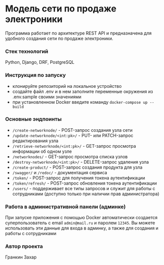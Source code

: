 # Модель сети по продаже электроники

Программа работает по архитектуре REST API и предназначена для удобного
создания сети по продаже электроники.

### Стек технологий

Python, Django, DRF, PostgreSQL

### Инструкция по запуску

- клонируйте репозиторий на локальное устройство
- создайте файл .env и в нем заполните переменные окружения из .env.sample своими значениями
- при установленном Docker введите команду `docker-compose up --build`

### Основные эндпоинты

- `/create-networknode/` - POST-запрос создания узла сети
- `/update-networknode/<int:pk>/` - PUT- или PATCH-запрос редактирования узла
- `/retrieve-networknode/<int:pk>/` - GET-запрос просмотра информации об одном узле
- `/networknodes/` - GET-запрос просмотра списка узлов
- `/destroy-networknode/<int:pk>/` - DELETE-запрос удаления узла
- `/create-product/` - POST-запрос создания продукта для узла
-  `/swagger/` и `/redoc/` - документация сервиса
- `/token/` - POST-запрос для получения токена аутентификации
- `/token/refresh/` - POST-запрос обновления токена аутентификации
- `/users/` - поддерживает все типы запросов и служит для работы с сотрудниками (доступно только при наличии прав администратора)

### Работа в административной панели (админке)

При запуске приложения с помощью Docker автоматически создается суперпользователь
с email `admin@mail.ru` и паролем `12345`. Вы можете использовать эти данные для входа в админку, а также для создания и работы с
сотрудниками

### Автор проекта

Гранкин Захар
